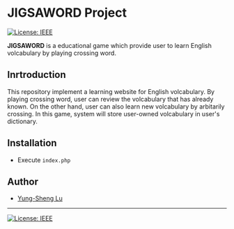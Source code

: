 # JIGSAWORD Project

[![License: IEEE](https://img.shields.io/badge/License-CC%20BY--NC--SA%204.0-lightgrey.svg)](http://creativecommons.org/licenses/by-nc-sa/4.0/)


**JIGSAWORD** is a educational game which provide user to learn English volcabulary by playing crossing word.

## Inrtroduction

This repository implement a learning website for English volcabulary. By playing crossing word, user can review the volcabulary that has already known. On the other hand, user can also learn new volcabulary by arbitarily crossing.
In this game, system will store user-owned volcabulary in user's dictionary.

## Installation

* Execute `index.php`

## Author

* [Yung-Sheng Lu](http://github.com/yungshenglu)

---
[![License: IEEE](https://img.shields.io/badge/License-CC%20BY--NC--SA%204.0-lightgrey.svg)](http://creativecommons.org/licenses/by-nc-sa/4.0/)

